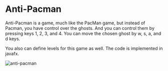 # Anti-Pacman
Anti-Pacman is a game, much like the PacMan game, but instead of Pacman, you have control over the ghosts. And you can control them by pressing keys 1, 2, 3, and 4. You can move the chosen ghost by w, s, a, and d keys.

You also can define levels for this game as well. The code is implemented in javafx.

![anti-pacman](http://i66.tinypic.com/2u7wo5v.png)
